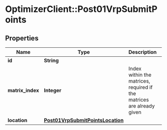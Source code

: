 # OptimizerClient::Post01VrpSubmitPoints

## Properties
Name | Type | Description | Notes
------------ | ------------- | ------------- | -------------
**id** | **String** |  | 
**matrix_index** | **Integer** | Index within the matrices, required if the matrices are already given | [optional] 
**location** | [**Post01VrpSubmitPointsLocation**](Post01VrpSubmitPointsLocation.md) |  | [optional] 


